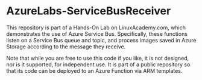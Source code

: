 # AzureLabs-ServiceBusReceiver

This repository is part of a Hands-On Lab on LinuxAcademy.com, which demonstrates the use of Azure Service Bus. Specifically, these functions listen on a Service Bus queue and topic, and process images saved in Azure Storage according to the message they receive.

Note that while you are free to use this code if you like, it is not designed, nor is it supported, for independent use. It is part of a public repository so that its code can be deployed to an Azure Function via ARM templates.